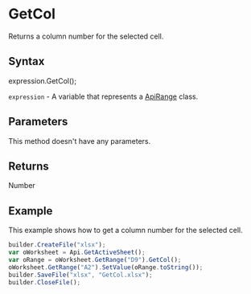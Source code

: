 # GetCol

Returns a column number for the selected cell.

## Syntax

expression.GetCol();

`expression` - A variable that represents a [ApiRange](../ApiRange.md) class.

## Parameters

This method doesn't have any parameters.

## Returns

Number

## Example

This example shows how to get a column number for the selected cell.

```javascript
builder.CreateFile("xlsx");
var oWorksheet = Api.GetActiveSheet();
var oRange = oWorksheet.GetRange("D9").GetCol();
oWorksheet.GetRange("A2").SetValue(oRange.toString());
builder.SaveFile("xlsx", "GetCol.xlsx");
builder.CloseFile();
```